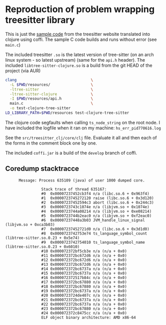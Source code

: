 # Reproduction of problem wrapping treesitter library

This is just the [sample code](https://tree-sitter.github.io/tree-sitter/using-parsers) from the treesitter website translated into
clojure using coffi.  The sample C code builds and runs without error (see
`main.c`)

The included treesitter `.so` is the latest version of tree-sitter (on an arch
linux system - so latest upstream) (same for the `api.h` header). The
included `libtree-sitter-clojure.so` is a build from the git HEAD of the
project (via AUR)

```sh
clang                                 \
  -L $PWD/resources/                  \
  -ltree-sitter                       \
  -ltree-sitter-clojure               \
  -I $PWD/resources/api.h             \
  main.c                              \
  -o test-clojure-tree-sitter
LD_LIBRARY_PATH=$PWD/resources test-clojure-tree-sitter
```

The clojure code segfaults when calling `ts_node_string` on the root node. I
have included the logfile when it ran on my machine: `hs_err_pid770616.log`

See the `src/treesitter_clj/core/clj` file.  Evaluate it all and then each of
the forms in the comment block one by one.

The included `coffi.jar` is a build of the `develop` branch of coffi.

## Coredump stacktracce

```
      Message: Process 635109 (java) of user 1000 dumped core.

                Stack trace of thread 635167:
                #0  0x00007237452cb3f4 n/a (libc.so.6 + 0x963f4)
                #1  0x0000723745272120 raise (libc.so.6 + 0x3d120)
                #2  0x00007237452594c3 abort (libc.so.6 + 0x244c3)
                #3  0x0000723743c1074e n/a (libjvm.so + 0x1074e)
                #4  0x0000723744a08214 n/a (libjvm.so + 0xe08214)
                #5  0x0000723744b2eac0 n/a (libjvm.so + 0xf2eac0)
                #6  0x00007237448a3b03 JVM_handle_linux_signal (libjvm.so + 0xca3b03)
                #7  0x00007237452721d0 n/a (libc.so.6 + 0x3d1d0)
                #8  0x0000723742753e74 ts_language_symbol_count (libtree-sitter.so.0.23 + 0x5e74)
                #9  0x0000723742754010 ts_language_symbol_name (libtree-sitter.so.0.23 + 0x6010)
                #10 0x000072372bf5cb3e n/a (n/a + 0x0)
                #11 0x000072372bc672d6 n/a (n/a + 0x0)
                #12 0x000072372bc672d6 n/a (n/a + 0x0)
                #13 0x000072372bc672d6 n/a (n/a + 0x0)
                #14 0x000072372bc6737a n/a (n/a + 0x0)
                #15 0x000072372bc6737a n/a (n/a + 0x0)
                #16 0x000072372517b84c n/a (n/a + 0x0)
                #17 0x000072372bc67880 n/a (n/a + 0x0)
                #18 0x000072372bc67880 n/a (n/a + 0x0)
                #19 0x000072372bc6737a n/a (n/a + 0x0)
                #20 0x0000723724de407c n/a (n/a + 0x0)
                #21 0x000072372bc6737a n/a (n/a + 0x0)
                #22 0x000072372bc6737a n/a (n/a + 0x0)
                #23 0x000072372bc67880 n/a (n/a + 0x0)
                #24 0x000072372c8475cc n/a (n/a + 0x0)
                ELF object binary architecture: AMD x86-64
```
